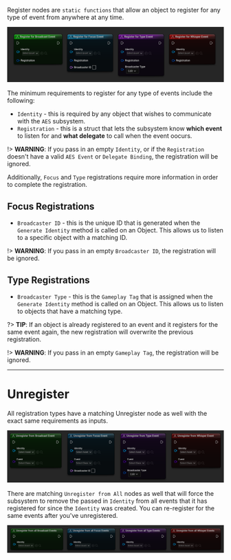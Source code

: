 
Register nodes are `static functions` that allow an object to register for any type of event from anywhere at any time.

![image](../../img/Registers.png)

The minimum requirements to register for any type of events include the following:

- `Identity` - this is required by any object that wishes to communicate with the `AES` subsystem.
- `Registration` - this is a struct that lets the subsystem know **which event** to listen for and **what delegate** to call when the event oocurs.

!> **WARNING**: If you pass in an empty `Identity`, or if the `Registration` doesn't have a valid `AES Event` or `Delegate Binding`, the registration will be ignored.

Additionally, `Focus` and `Type` registrations require more information in order to complete the registration.

## Focus Registrations

- `Broadcaster ID` - this is the unique ID that is generated when the `Generate Identity` method is called on an Object. This allows us to listen to a specific object with a matching ID.

!> **WARNING**: If you pass in an empty `Broadcaster ID`, the registration will be ignored. 

## Type Registrations

- `Broadcaster Type` - this is the `Gameplay Tag` that is assigned when the `Generate Identity` method is called on an Object. This allows us to listen to objects that have a matching type.

?> **TIP**: If an object is already registered to an event and it registers for the same event again, the new registration will overwrite the previous registration.

!> **WARNING**: If you pass in an empty `Gameplay Tag`, the registration will be ignored.

---

# Unregister

All registration types have a matching Unregister node as well with the exact same requirements as inputs.

![image](../../img/Unregisters.png)

There are matching `Unregister from All` nodes as well that will force the subsystem to remove the passed in `Identity` from all events that it has registered for since the `Identity` was created. You can re-register for the same events after you've unregistered.

![image](../../img/UnregisterAlls.png)